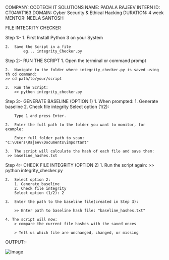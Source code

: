 COMPANY: CODTECH IT SOLUTIONS
NAME: PADALA RAJEEV
INTERN ID: CT04WT163
DOMAIN: Cyber Security & Ethical Hacking
DURATION: 4 week
MENTOR: NEELA SANTOSH

FILE INTEGRITY CHECKER

Step 1:-
    1.  First Install Python 3 on your System

    2.  Save the Script in a file
            eg... integrity_Checker.py

Step 2:-    RUN THE SCRIPT
    1.  Open the terminal or command prompt

    2.  Navigate to the folder where integrity_checker.py is saved using th cd command:
    >> cd path/to/your/script

    3.  Run the Script:
        >> python integrity_checker.py

Step 3:-    GENERATE BASELINE (OPTION 1)
    1.  When prompted:
        1. Generate baseline
        2. Check file integrity
        Select option (1/2):

        Type 1 and press Enter.

    2.  Enter the full path to the folder you want to monitor, for example:

        Enter full folder path to scan: "C:\Users\Rajeev\Documents\important"

    3.  The script will calculate the hash of each file and save them:
     >> baseline_hashes.txt

Step 4:-    CHECK FILE INTEGRITY (OPTION 2)
    1.  Run the script again:
        >> python integrity_checker.py

    2.  Select option 2:
        1. Generate baseline
        2. Check file integrity
        Select option (1/2): 2

    3.  Enter the path to the baseline file(created in Step 3):

        >> Enter path to baseline hash file: "baseline_hashes.txt"

    4. The script will now:
        > compare the current file hashes with the saved onces

        > Tell us which file are unchanged, changed, or missing

OUTPUT:-

![Image](https://github.com/user-attachments/assets/9ddbfe85-3423-4af9-90e9-3b33c429b733)
